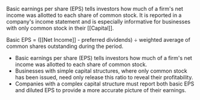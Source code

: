 Basic earnings per share (EPS) tells investors how much of a firm's net income was allotted to each share of common stock. It is reported in a company's income statement and is especially informative for businesses with only common stock in their [[Capital]].

Basic EPS = ([[Net Income]] - preferred dividends) ÷ weighted average of common shares outstanding during the period.

-   Basic earnings per share (EPS) tells investors how much of a firm's net income was allotted to each share of common stock.
-   Businesses with simple capital structures, where only common stock has been issued, need only release this ratio to reveal their profitability.
-   Companies with a complex capital structure must report both basic EPS and diluted EPS to provide a more accurate picture of their earnings.